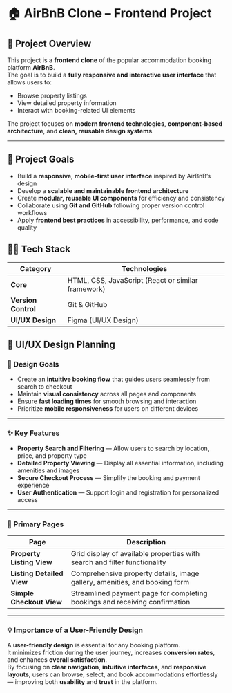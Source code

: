 # 🏠 AirBnB Clone – Frontend Project

## 📘 Project Overview
This project is a **frontend clone** of the popular accommodation booking platform **AirBnB**.  
The goal is to build a **fully responsive and interactive user interface** that allows users to:

- Browse property listings  
- View detailed property information  
- Interact with booking-related UI elements  

The project focuses on **modern frontend technologies**, **component-based architecture**, and **clean, reusable design systems**.

---

## 🎯 Project Goals

- Build a **responsive, mobile-first user interface** inspired by AirBnB’s design
- Develop a **scalable and maintainable frontend architecture**
- Create **modular, reusable UI components** for efficiency and consistency
- Collaborate using **Git and GitHub** following proper version control workflows
- Apply **frontend best practices** in accessibility, performance, and code quality


## 🧑‍💻 Tech Stack

| Category | Technologies |
|-----------|---------------|
| **Core** | HTML, CSS, JavaScript (React or similar framework) |
| **Version Control** | Git & GitHub |
| **UI/UX Design** | Figma (UI/UX Design) |


## 🎨 UI/UX Design Planning

### 🧭 Design Goals
- Create an **intuitive booking flow** that guides users seamlessly from search to checkout  
- Maintain **visual consistency** across all pages and components  
- Ensure **fast loading times** for smooth browsing and interaction  
- Prioritize **mobile responsiveness** for users on different devices  

---

### ✨ Key Features
- **Property Search and Filtering** — Allow users to search by location, price, and property type  
- **Detailed Property Viewing** — Display all essential information, including amenities and images  
- **Secure Checkout Process** — Simplify the booking and payment experience  
- **User Authentication** — Support login and registration for personalized access  

---

### 📄 Primary Pages

| Page | Description |
|------|--------------|
| **Property Listing View** | Grid display of available properties with search and filter functionality |
| **Listing Detailed View** | Comprehensive property details, image gallery, amenities, and booking form |
| **Simple Checkout View** | Streamlined payment page for completing bookings and receiving confirmation |

---

### 💡 Importance of a User-Friendly Design
A **user-friendly design** is essential for any booking platform.  
It minimizes friction during the user journey, increases **conversion rates**, and enhances **overall satisfaction**.  
By focusing on **clear navigation**, **intuitive interfaces**, and **responsive layouts**, users can browse, select, and book accommodations effortlessly — improving both **usability** and **trust** in the platform.


